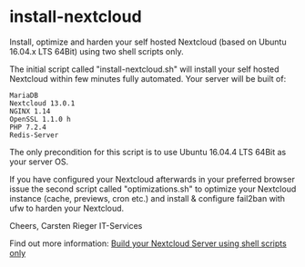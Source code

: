 # install-nextcloud
Install, optimize and harden your self hosted Nextcloud (based on Ubuntu 16.04.x LTS 64Bit) using two shell scripts only.

The initial script called "install-nextcloud.sh" will install your self hosted Nextcloud within few minutes fully automated. Your server will be built of:

    MariaDB
    Nextcloud 13.0.1
    NGINX 1.14
    OpenSSL 1.1.0 h
    PHP 7.2.4
    Redis-Server

The only precondition for this script is to use Ubuntu 16.04.4 LTS 64Bit as your server OS.

If you have configured your Nextcloud afterwards in your preferred browser issue the second script called "optimizations.sh" to  optimize your Nextcloud instance (cache, previews, cron etc.) and install & configure fail2ban with ufw to harden your Nextcloud.

Cheers, Carsten Rieger IT-Services

Find out more information: <a href="https://www.c-rieger.de/spawn-your-nextcloud-server-using-one-shell-script/" target="_blank">Build your Nextcloud Server using shell scripts only</a>
